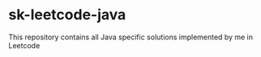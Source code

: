 # sk-leetcode-java
This repository contains all Java specific solutions implemented by me in Leetcode
